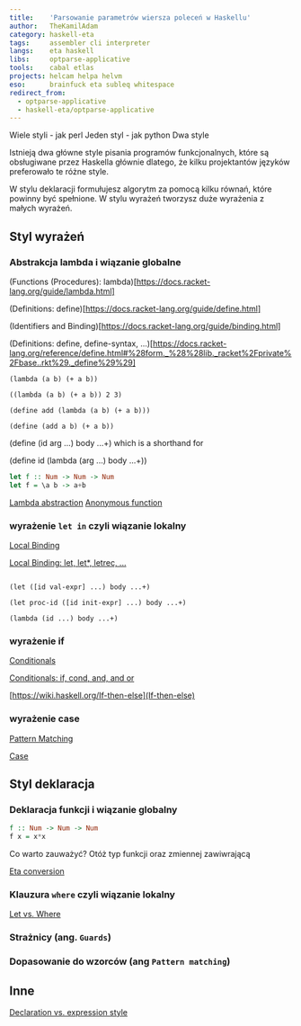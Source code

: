 ```yaml
---
title:    'Parsowanie parametrów wiersza poleceń w Haskellu'
author:   TheKamilAdam
category: haskell-eta
tags:     assembler cli interpreter
langs:    eta haskell
libs:     optparse-applicative
tools:    cabal etlas
projects: helcam helpa helvm
eso:      brainfuck eta subleq whitespace
redirect_from:
  - optparse-applicative
  - haskell-eta/optparse-applicative
---
```


Wiele styli - jak perl
Jeden styl - jak python
Dwa style

Istnieją dwa główne style pisania programów funkcjonalnych, które są obsługiwane przez Haskella głównie dlatego, że kilku projektantów języków preferowało te różne style.

W stylu deklaracji formułujesz algorytm za pomocą kilku równań, które powinny być spełnione.
W stylu wyrażeń tworzysz duże wyrażenia z małych wyrażeń.

## Styl wyrażeń



### Abstrakcja lambda i wiązanie globalne

(Functions (Procedures): lambda)[https://docs.racket-lang.org/guide/lambda.html]

(Definitions: define)[https://docs.racket-lang.org/guide/define.html]

(Identifiers and Binding)[https://docs.racket-lang.org/guide/binding.html]

(Definitions: define, define-syntax, ...)[https://docs.racket-lang.org/reference/define.html#%28form._%28%28lib._racket%2Fprivate%2Fbase..rkt%29._define%29%29]

```racket
(lambda (a b) (+ a b))
```

```racket
((lambda (a b) (+ a b)) 2 3)
```

```racket
(define add (lambda (a b) (+ a b)))
```


```racket
(define (add a b) (+ a b))
```

(define (id arg ...) body ...+)
which is a shorthand for

(define id (lambda (arg ...) body ...+))

```haskell
let f :: Num -> Num -> Num
let f = \a b -> a+b
```

[Lambda abstraction](https://wiki.haskell.org/Lambda_abstraction) 
[Anonymous function](https://wiki.haskell.org/Anonymous_function)

### wyrażenie `let in` czyli wiązanie lokalny

[Local Binding](https://docs.racket-lang.org/guide/let.html)

[Local Binding: let, let*, letrec, ...](https://docs.racket-lang.org/reference/let.html#%28form._%28%28lib._racket%2Fprivate%2Fletstx-scheme..rkt%29._let%29%29)

```racket

(let ([id val-expr] ...) body ...+)

(let proc-id ([id init-expr] ...) body ...+)
```

```racket
(lambda (id ...) body ...+)
```

### wyrażenie if

[Conditionals](https://docs.racket-lang.org/guide/conditionals.html)

[Conditionals: if, cond, and, and or](https://docs.racket-lang.org/reference/if.html)

[https://wiki.haskell.org/If-then-else](If-then-else)

### wyrażenie case

[Pattern Matching](https://docs.racket-lang.org/guide/match.html)

[Case](https://wiki.haskell.org/Case)

## Styl deklaracja

### Deklaracja funkcji i wiązanie globalny

```haskell
f :: Num -> Num -> Num
f x = x*x
```

Co warto zauważyć?
Otóż typ funkcji oraz zmiennej zawiwrającą

[Eta conversion](https://wiki.haskell.org/Eta_conversion)


### Klauzura `where` czyli wiązanie lokalny

[Let vs. Where](https://wiki.haskell.org/Let_vs._Where)

### Strażnicy (ang. `Guards`)

### Dopasowanie do wzorców (ang `Pattern matching`)


## Inne

[Declaration vs. expression style](https://wiki.haskell.org/Declaration_vs._expression_style)

